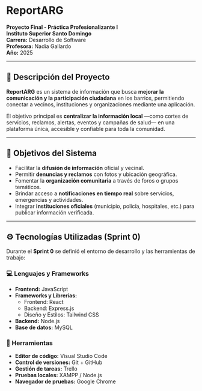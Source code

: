 # ReportARG

**Proyecto Final - Práctica Profesionalizante I**  
**Instituto Superior Santo Domingo**  
**Carrera:** Desarrollo de Software  
**Profesora:** Nadia Gallardo  
**Año:** 2025

---

## 📘 Descripción del Proyecto

**ReportARG** es un sistema de información que busca **mejorar la comunicación y la participación ciudadana** en los barrios, permitiendo conectar a vecinos, instituciones y organizaciones mediante una aplicación.

El objetivo principal es **centralizar la información local** —como cortes de servicios, reclamos, alertas, eventos y campañas de salud— en una plataforma única, accesible y confiable para toda la comunidad.

---

## 🎯 Objetivos del Sistema

- Facilitar la **difusión de información** oficial y vecinal.  
- Permitir **denuncias y reclamos** con fotos y ubicación geográfica.  
- Fomentar la **organización comunitaria** a través de foros o grupos temáticos.  
- Brindar acceso a **notificaciones en tiempo real** sobre servicios, emergencias y actividades.  
- Integrar **instituciones oficiales** (municipio, policía, hospitales, etc.) para publicar información verificada.

---

## ⚙️ Tecnologías Utilizadas (Sprint 0)

Durante el **Sprint 0** se definió el entorno de desarrollo y las herramientas de trabajo:

### 💻 Lenguajes y Frameworks
- **Frontend:** JavaScript  
- **Frameworks y Librerías:** 
  - Frontend: React 
  - Backend: Express.js 
  - Diseño y Estilos: Tailwind CSS   
- **Backend:** Node.js  
- **Base de datos:** MySQL 

### 🧰 Herramientas
- **Editor de código:** Visual Studio Code  
- **Control de versiones:** Git + GitHub  
- **Gestión de tareas:** Trello  
- **Pruebas locales:** XAMPP / Node.js  
- **Navegador de pruebas:** Google Chrome  

